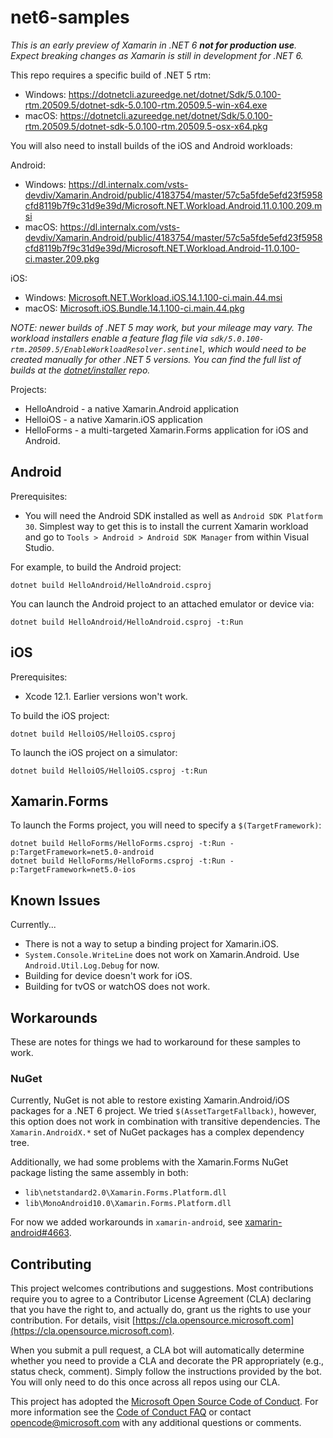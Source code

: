 # net6-samples

_This is an *early* preview of Xamarin in .NET 6 **not for production use**. Expect breaking changes as Xamarin is still in development for .NET 6._

This repo requires a specific build of .NET 5 rtm:

* Windows: https://dotnetcli.azureedge.net/dotnet/Sdk/5.0.100-rtm.20509.5/dotnet-sdk-5.0.100-rtm.20509.5-win-x64.exe
* macOS: https://dotnetcli.azureedge.net/dotnet/Sdk/5.0.100-rtm.20509.5/dotnet-sdk-5.0.100-rtm.20509.5-osx-x64.pkg

You will also need to install builds of the iOS and Android workloads:

Android:
* Windows: https://dl.internalx.com/vsts-devdiv/Xamarin.Android/public/4183754/master/57c5a5fde5efd23f5958cfd8119b7f9c31d9e39d/Microsoft.NET.Workload.Android.11.0.100.209.msi
* macOS: https://dl.internalx.com/vsts-devdiv/Xamarin.Android/public/4183754/master/57c5a5fde5efd23f5958cfd8119b7f9c31d9e39d/Microsoft.NET.Workload.Android-11.0.100-ci.master.209.pkg

iOS:

* Windows: [Microsoft.NET.Workload.iOS.14.1.100-ci.main.44.msi](https://bosstoragemirror.blob.core.windows.net/wrench/jenkins/main/42bd13cbdc282c8a3685100591721919cd809bd8/484/package/Microsoft.NET.Workload.iOS.14.1.100-ci.main.44.msi)
* macOS: [Microsoft.iOS.Bundle.14.1.100-ci.main.44.pkg](https://bosstoragemirror.blob.core.windows.net/wrench/jenkins/main/923aef0838a64d7c2886716806c669d107fa399b/467/package/Microsoft.iOS.Bundle.14.1.100-ci.main.44.pkg)

_NOTE: newer builds of .NET 5 *may* work, but your mileage may vary.
The workload installers enable a feature flag file via
`sdk/5.0.100-rtm.20509.5/EnableWorkloadResolver.sentinel`, which would
need to be created manually for other .NET 5 versions. You can find
the full list of builds at the [dotnet/installer][dotnet/installer]
repo._

Projects:

* HelloAndroid - a native Xamarin.Android application
* HelloiOS - a native Xamarin.iOS application
* HelloForms - a multi-targeted Xamarin.Forms application for iOS and Android.

[dotnet/installer]: https://github.com/dotnet/installer#installers-and-binaries

## Android

Prerequisites:

* You will need the Android SDK installed as well as `Android SDK Platform 30`. Simplest way to get this is to install the current Xamarin workload and go to `Tools > Android > Android SDK Manager` from within Visual Studio.

For example, to build the Android project:

    dotnet build HelloAndroid/HelloAndroid.csproj

You can launch the Android project to an attached emulator or device via:

    dotnet build HelloAndroid/HelloAndroid.csproj -t:Run

## iOS

Prerequisites:

* Xcode 12.1. Earlier versions won't work.

To build the iOS project:

    dotnet build HelloiOS/HelloiOS.csproj

To launch the iOS project on a simulator:

    dotnet build HelloiOS/HelloiOS.csproj -t:Run

## Xamarin.Forms

To launch the Forms project, you will need to specify a `$(TargetFramework)`:

    dotnet build HelloForms/HelloForms.csproj -t:Run -p:TargetFramework=net5.0-android
    dotnet build HelloForms/HelloForms.csproj -t:Run -p:TargetFramework=net5.0-ios

## Known Issues

Currently...

* There is not a way to setup a binding project for Xamarin.iOS.
* `System.Console.WriteLine` does not work on Xamarin.Android. Use
  `Android.Util.Log.Debug` for now.
* Building for device doesn't work for iOS.
* Building for tvOS or watchOS does not work.

## Workarounds

These are notes for things we had to workaround for these samples to work.

### NuGet

Currently, NuGet is not able to restore existing Xamarin.Android/iOS
packages for a .NET 6 project. We tried `$(AssetTargetFallback)`,
however, this option does not work in combination with transitive
dependencies. The `Xamarin.AndroidX.*` set of NuGet packages has a
complex dependency tree.

Additionally, we had some problems with the Xamarin.Forms NuGet
package listing the same assembly in both:

* `lib\netstandard2.0\Xamarin.Forms.Platform.dll`
* `lib\MonoAndroid10.0\Xamarin.Forms.Platform.dll`

For now we added workarounds in `xamarin-android`, see
[xamarin-android#4663](https://github.com/xamarin/xamarin-android/pull/4663).

## Contributing

This project welcomes contributions and suggestions.  Most contributions require you to agree to a
Contributor License Agreement (CLA) declaring that you have the right to, and actually do, grant us
the rights to use your contribution. For details, visit [https://cla.opensource.microsoft.com](https://cla.opensource.microsoft.com).

When you submit a pull request, a CLA bot will automatically determine whether you need to provide
a CLA and decorate the PR appropriately (e.g., status check, comment). Simply follow the instructions
provided by the bot. You will only need to do this once across all repos using our CLA.

This project has adopted the [Microsoft Open Source Code of Conduct](https://opensource.microsoft.com/codeofconduct/).
For more information see the [Code of Conduct FAQ](https://opensource.microsoft.com/codeofconduct/faq/) or
contact [opencode@microsoft.com](mailto:opencode@microsoft.com) with any additional questions or comments.
